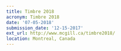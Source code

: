 ```yaml
---
title: Timbre 2018
acronym: Timbre 2018
date: '07-05-2018'
submission_date: '12-15-2017'
ext_url: http://www.mcgill.ca/timbre2018/
location: Montreal, Canada
---
```

